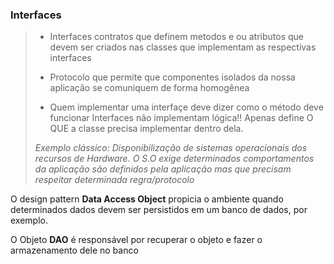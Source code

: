 ### Interfaces

> - Interfaces contratos que definem metodos e ou atributos que devem 
> ser criados nas classes que implementam as respectivas interfaces
> 
> - Protocolo que permite que  componentes isolados da nossa aplicação se comuniquem de forma homogênea
> - Quem implementar uma interfaçe deve dizer como o método deve funcionar
> Interfaces não implementam lógica!! Apenas define O QUE a classe precisa implementar dentro dela.
>
> *Exemplo clássico:* 
> *Disponibilização de sistemas operacionais dos recursos de Hardware. O S.O exige determinados comportamentos da aplicação são definidos pela aplicação mas que precisam respeitar determinada regra/protocolo*

O design pattern **Data Access Object** propicia o ambiente quando determinados dados devem ser persistidos em um banco de dados, por exemplo.

O Objeto **DAO** é responsável por recuperar o objeto e fazer o armazenamento dele no banco
